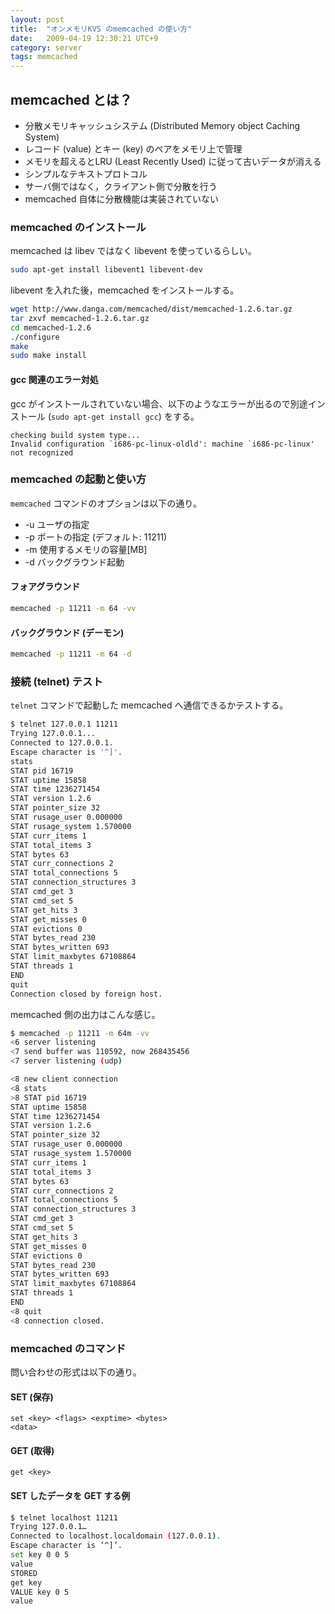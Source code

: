 ```yaml
---
layout: post
title:  "オンメモリKVS のmemcached の使い方"
date:   2009-04-19 12:30:21 UTC+9
category: server
tags: memcached
---
```


## memcached とは？

- 分散メモリキャッシュシステム (Distributed Memory object Caching System)
- レコード (value) とキー (key) のペアをメモリ上で管理
- メモリを超えるとLRU (Least Recently Used) に従って古いデータが消える
- シンプルなテキストプロトコル
- サーバ側ではなく，クライアント側で分散を行う
- memcached 自体に分散機能は実装されていない

### memcached のインストール

memcached は libev ではなく libevent を使っているらしい。

~~~sh
sudo apt-get install libevent1 libevent-dev
~~~

libevent を入れた後，memcached をインストールする。

~~~sh
wget http://www.danga.com/memcached/dist/memcached-1.2.6.tar.gz
tar zxvf memcached-1.2.6.tar.gz
cd memcached-1.2.6
./configure
make
sudo make install
~~~

#### gcc 関連のエラー対処

gcc がインストールされていない場合、以下のようなエラーが出るので別途インストール (`sudo apt-get install gcc`) をする。

~~~
checking build system type...
Invalid configuration `i686-pc-linux-oldld': machine `i686-pc-linux' not recognized
~~~


### memcached の起動と使い方

`memcached` コマンドのオプションは以下の通り。

- -u ユーザの指定
- -p ポートの指定 (デフォルト: 11211)
- -m 使用するメモリの容量[MB]
- -d バックグラウンド起動

#### フォアグラウンド

~~~sh
memcached -p 11211 -m 64 -vv
~~~

#### バックグラウンド (デーモン)

~~~sh
memcached -p 11211 -m 64 -d
~~~

### 接続 (telnet) テスト

`telnet` コマンドで起動した memcached へ通信できるかテストする。

~~~sh
$ telnet 127.0.0.1 11211
Trying 127.0.0.1...
Connected to 127.0.0.1.
Escape character is '^]'.
stats
STAT pid 16719
STAT uptime 15858
STAT time 1236271454
STAT version 1.2.6
STAT pointer_size 32
STAT rusage_user 0.000000
STAT rusage_system 1.570000
STAT curr_items 1
STAT total_items 3
STAT bytes 63
STAT curr_connections 2
STAT total_connections 5
STAT connection_structures 3
STAT cmd_get 3
STAT cmd_set 5
STAT get_hits 3
STAT get_misses 0
STAT evictions 0
STAT bytes_read 230
STAT bytes_written 693
STAT limit_maxbytes 67108864
STAT threads 1
END
quit
Connection closed by foreign host.
~~~

memcached 側の出力はこんな感じ。

~~~sh
$ memcached -p 11211 -m 64m -vv
<6 server listening
<7 send buffer was 110592, now 268435456
<7 server listening (udp)

<8 new client connection
<8 stats
>8 STAT pid 16719
STAT uptime 15858
STAT time 1236271454
STAT version 1.2.6
STAT pointer_size 32
STAT rusage_user 0.000000
STAT rusage_system 1.570000
STAT curr_items 1
STAT total_items 3
STAT bytes 63
STAT curr_connections 2
STAT total_connections 5
STAT connection_structures 3
STAT cmd_get 3
STAT cmd_set 5
STAT get_hits 3
STAT get_misses 0
STAT evictions 0
STAT bytes_read 230
STAT bytes_written 693
STAT limit_maxbytes 67108864
STAT threads 1
END
<8 quit
<8 connection closed.
~~~

### memcached のコマンド

問い合わせの形式は以下の通り。

#### SET (保存)

~~~
set <key> <flags> <exptime> <bytes>
<data>
~~~

#### GET (取得)

~~~
get <key>
~~~

#### SET したデータを GET する例

~~~sh
$ telnet localhost 11211
Trying 127.0.0.1…
Connected to localhost.localdomain (127.0.0.1).
Escape character is ‘^]’.
set key 0 0 5
value
STORED
get key
VALUE key 0 5
value
~~~

